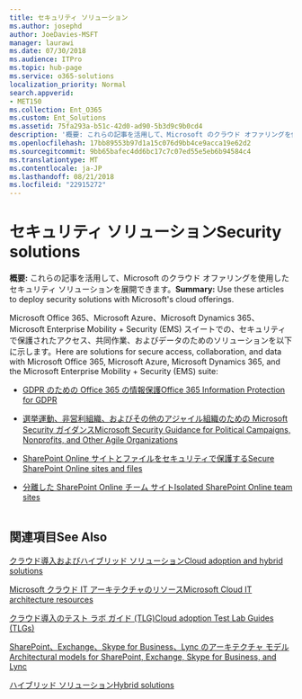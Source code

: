 ```yaml
---
title: セキュリティ ソリューション
ms.author: josephd
author: JoeDavies-MSFT
manager: laurawi
ms.date: 07/30/2018
ms.audience: ITPro
ms.topic: hub-page
ms.service: o365-solutions
localization_priority: Normal
search.appverid:
- MET150
ms.collection: Ent_O365
ms.custom: Ent_Solutions
ms.assetid: 75fa293a-b51c-42d0-ad90-5b3d9c9b0cd4
description: '概要: これらの記事を活用して、Microsoft のクラウド オファリングを使用したセキュリティ ソリューションを展開できます。'
ms.openlocfilehash: 17bb89553b97d1a15c076d9bb4ce9acca19e62d2
ms.sourcegitcommit: 9bb65bafec4dd6bc17c7c07ed55e5eb6b94584c4
ms.translationtype: MT
ms.contentlocale: ja-JP
ms.lasthandoff: 08/21/2018
ms.locfileid: "22915272"
---
```

# <a name="security-solutions"></a><span data-ttu-id="9439b-103">セキュリティ ソリューション</span><span class="sxs-lookup"><span data-stu-id="9439b-103">Security solutions</span></span>

 <span data-ttu-id="9439b-104">**概要:** これらの記事を活用して、Microsoft のクラウド オファリングを使用したセキュリティ ソリューションを展開できます。</span><span class="sxs-lookup"><span data-stu-id="9439b-104">**Summary:** Use these articles to deploy security solutions with Microsoft's cloud offerings.</span></span>
  
<span data-ttu-id="9439b-105">Microsoft Office 365、Microsoft Azure、Microsoft Dynamics 365、Microsoft Enterprise Mobility + Security (EMS) スイートでの、セキュリティで保護されたアクセス、共同作業、およびデータのためのソリューションを以下に示します。</span><span class="sxs-lookup"><span data-stu-id="9439b-105">Here are solutions for secure access, collaboration, and data with Microsoft Office 365, Microsoft Azure, Microsoft Dynamics 365, and the Microsoft Enterprise Mobility + Security (EMS) suite:</span></span>

- [<span data-ttu-id="9439b-106">GDPR のための Office 365 の情報保護</span><span class="sxs-lookup"><span data-stu-id="9439b-106">Office 365 Information Protection for GDPR</span></span>](office-365-information-protection-for-gdpr.md)
  
- [<span data-ttu-id="9439b-107">選挙運動、非営利組織、およびその他のアジャイル組織のための Microsoft Security ガイダンス</span><span class="sxs-lookup"><span data-stu-id="9439b-107">Microsoft Security Guidance for Political Campaigns, Nonprofits, and Other Agile Organizations</span></span>](microsoft-security-guidance-for-political-campaigns-nonprofits-and-other-agile-o.md)
    
- [<span data-ttu-id="9439b-108">SharePoint Online サイトとファイルをセキュリティで保護する</span><span class="sxs-lookup"><span data-stu-id="9439b-108">Secure SharePoint Online sites and files</span></span>](secure-sharepoint-online-sites-and-files.md)
    
- [<span data-ttu-id="9439b-109">分離した SharePoint Online チーム サイト</span><span class="sxs-lookup"><span data-stu-id="9439b-109">Isolated SharePoint Online team sites</span></span>](isolated-sharepoint-online-team-sites.md)
<br/><br/>
    
## <a name="see-also"></a><span data-ttu-id="9439b-110">関連項目</span><span class="sxs-lookup"><span data-stu-id="9439b-110">See Also</span></span>

[<span data-ttu-id="9439b-111">クラウド導入およびハイブリッド ソリューション</span><span class="sxs-lookup"><span data-stu-id="9439b-111">Cloud adoption and hybrid solutions</span></span>](cloud-adoption-and-hybrid-solutions.md)
  
[<span data-ttu-id="9439b-112">Microsoft クラウド IT アーキテクチャのリソース</span><span class="sxs-lookup"><span data-stu-id="9439b-112">Microsoft Cloud IT architecture resources</span></span>](microsoft-cloud-it-architecture-resources.md)
  
[<span data-ttu-id="9439b-113">クラウド導入のテスト ラボ ガイド (TLG)</span><span class="sxs-lookup"><span data-stu-id="9439b-113">Cloud adoption Test Lab Guides (TLGs)</span></span>](cloud-adoption-test-lab-guides-tlgs.md)
  
[<span data-ttu-id="9439b-114">SharePoint、Exchange、Skype for Business、Lync のアーキテクチャ モデル</span><span class="sxs-lookup"><span data-stu-id="9439b-114">Architectural models for SharePoint, Exchange, Skype for Business, and Lync</span></span>](architectural-models-for-sharepoint-exchange-skype-for-business-and-lync.md)
  
[<span data-ttu-id="9439b-115">ハイブリッド ソリューション</span><span class="sxs-lookup"><span data-stu-id="9439b-115">Hybrid solutions</span></span>](hybrid-solutions.md)


